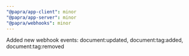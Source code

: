```yaml
---
"@papra/app-client": minor
"@papra/app-server": minor
"@papra/webhooks": minor
---
```


Added new webhook events: document:updated, document:tag:added, document:tag:removed

